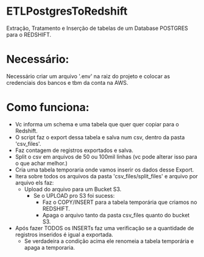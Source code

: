 # ETLPostgresToRedshift
Extração, Tratamento e Inserção de tabelas de um Database POSTGRES para o REDSHIFT.

# Necessário:
Necessário criar um arquivo '.env' na raiz do projeto e colocar as credenciais dos bancos e tbm da conta na AWS.

# Como funciona:
- Vc informa um schema e uma tabela que quer quer copiar para o Redshift.
- O script faz o export dessa tabela e salva num csv, dentro da pasta 'csv_files'.
- Faz contagem de registros exportados e salva.
- Split o csv em arquivos de 50 ou 100mil linhas (vc pode alterar isso para o que achar melhor.)
- Cria uma tabela temporaria onde vamos inserir os dados desse Export.
- Itera sobre todos os arquivos da pasta 'csv_files/split_files' e arquivo por arquivo els faz:
  * Upload do arquivo para um Bucket S3.
    - Se o UPLOAD pro S3 foi sucess:
      * Faz o COPY/INSERT para a tabela temporária que criamos no REDSHIFT.
      * Apaga o arquivo tanto da pasta csv_files quanto do bucket S3.
- Após fazer TODOS os INSERTs faz uma verificação se a quantidade de registros inseridos é igual a exportada.
  * Se verdadeira a condição acima ele renomeia a tabela temporária e apaga a temporaria.

